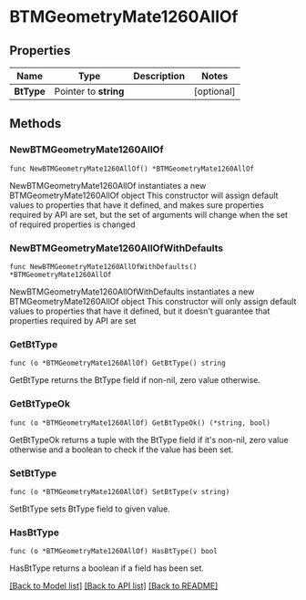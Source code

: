 # BTMGeometryMate1260AllOf

## Properties

Name | Type | Description | Notes
------------ | ------------- | ------------- | -------------
**BtType** | Pointer to **string** |  | [optional] 

## Methods

### NewBTMGeometryMate1260AllOf

`func NewBTMGeometryMate1260AllOf() *BTMGeometryMate1260AllOf`

NewBTMGeometryMate1260AllOf instantiates a new BTMGeometryMate1260AllOf object
This constructor will assign default values to properties that have it defined,
and makes sure properties required by API are set, but the set of arguments
will change when the set of required properties is changed

### NewBTMGeometryMate1260AllOfWithDefaults

`func NewBTMGeometryMate1260AllOfWithDefaults() *BTMGeometryMate1260AllOf`

NewBTMGeometryMate1260AllOfWithDefaults instantiates a new BTMGeometryMate1260AllOf object
This constructor will only assign default values to properties that have it defined,
but it doesn't guarantee that properties required by API are set

### GetBtType

`func (o *BTMGeometryMate1260AllOf) GetBtType() string`

GetBtType returns the BtType field if non-nil, zero value otherwise.

### GetBtTypeOk

`func (o *BTMGeometryMate1260AllOf) GetBtTypeOk() (*string, bool)`

GetBtTypeOk returns a tuple with the BtType field if it's non-nil, zero value otherwise
and a boolean to check if the value has been set.

### SetBtType

`func (o *BTMGeometryMate1260AllOf) SetBtType(v string)`

SetBtType sets BtType field to given value.

### HasBtType

`func (o *BTMGeometryMate1260AllOf) HasBtType() bool`

HasBtType returns a boolean if a field has been set.


[[Back to Model list]](../README.md#documentation-for-models) [[Back to API list]](../README.md#documentation-for-api-endpoints) [[Back to README]](../README.md)



